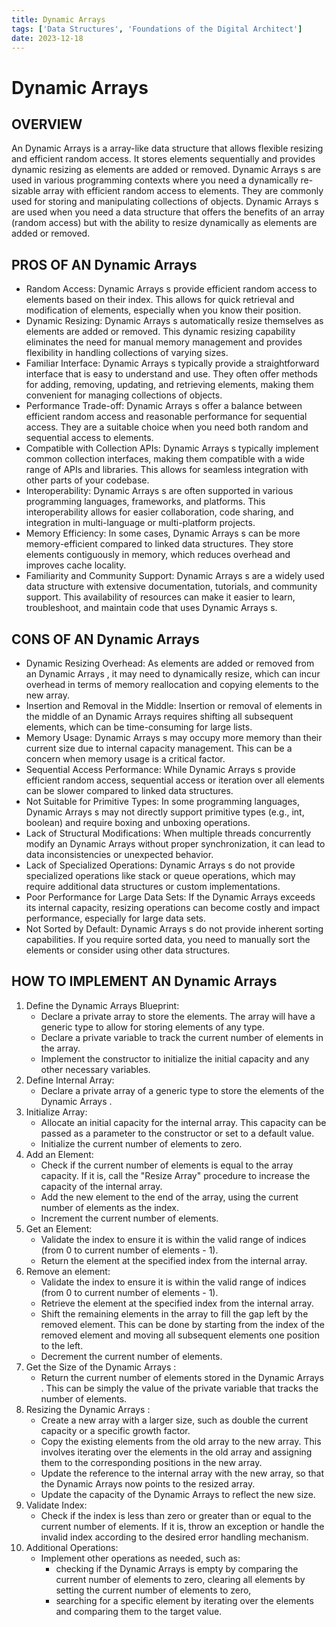 ```yaml
---
title: Dynamic Arrays
tags: ['Data Structures', 'Foundations of the Digital Architect']
date: 2023-12-18
---
```

# Dynamic Arrays

## OVERVIEW

An Dynamic Arrays  is a array-like data structure that allows flexible resizing and efficient random access. It stores elements sequentially and provides dynamic resizing as elements are added or removed. Dynamic Arrays s are used in various programming contexts where you need a dynamically re-sizable array with efficient random access to elements. They are commonly used for storing and manipulating collections of objects. Dynamic Arrays s are used when you need a data structure that offers the benefits of an array (random access) but with the ability to resize dynamically as elements are added or removed.

## PROS OF AN Dynamic Arrays 

- Random Access: Dynamic Arrays s provide efficient random access to elements based on their index. This allows for quick retrieval and modification of elements, especially when you know their position.
- Dynamic Resizing: Dynamic Arrays s automatically resize themselves as elements are added or removed. This dynamic resizing capability eliminates the need for manual memory management and provides flexibility in handling collections of varying sizes.
- Familiar Interface: Dynamic Arrays s typically provide a straightforward interface that is easy to understand and use. They often offer methods for adding, removing, updating, and retrieving elements, making them convenient for managing collections of objects.
- Performance Trade-off: Dynamic Arrays s offer a balance between efficient random access and reasonable performance for sequential access. They are a suitable choice when you need both random and sequential access to elements.
- Compatible with Collection APIs: Dynamic Arrays s typically implement common collection interfaces, making them compatible with a wide range of APIs and libraries. This allows for seamless integration with other parts of your codebase.
- Interoperability: Dynamic Arrays s are often supported in various programming languages, frameworks, and platforms. This interoperability allows for easier collaboration, code sharing, and integration in multi-language or multi-platform projects.
- Memory Efficiency: In some cases, Dynamic Arrays s can be more memory-efficient compared to linked data structures. They store elements contiguously in memory, which reduces overhead and improves cache locality.
- Familiarity and Community Support: Dynamic Arrays s are a widely used data structure with extensive documentation, tutorials, and community support. This availability of resources can make it easier to learn, troubleshoot, and maintain code that uses Dynamic Arrays s.  

## CONS OF AN Dynamic Arrays 

- Dynamic Resizing Overhead: As elements are added or removed from an Dynamic Arrays , it may need to dynamically resize, which can incur overhead in terms of memory reallocation and copying elements to the new array.
- Insertion and Removal in the Middle: Insertion or removal of elements in the middle of an Dynamic Arrays  requires shifting all subsequent elements, which can be time-consuming for large lists.
- Memory Usage: Dynamic Arrays s may occupy more memory than their current size due to internal capacity management. This can be a concern when memory usage is a critical factor.
- Sequential Access Performance: While Dynamic Arrays s provide efficient random access, sequential access or iteration over all elements can be slower compared to linked data structures.
- Not Suitable for Primitive Types: In some programming languages, Dynamic Arrays s may not directly support primitive types (e.g., int, boolean) and require boxing and unboxing operations.
- Lack of Structural Modifications: When multiple threads concurrently modify an Dynamic Arrays  without proper synchronization, it can lead to data inconsistencies or unexpected behavior.
- Lack of Specialized Operations: Dynamic Arrays s do not provide specialized operations like stack or queue operations, which may require additional data structures or custom implementations.
- Poor Performance for Large Data Sets: If the Dynamic Arrays  exceeds its internal capacity, resizing operations can become costly and impact performance, especially for large data sets.
- Not Sorted by Default: Dynamic Arrays s do not provide inherent sorting capabilities. If you require sorted data, you need to manually sort the elements or consider using other data structures.

## HOW TO IMPLEMENT AN Dynamic Arrays

1. Define the Dynamic Arrays  Blueprint: 
	- Declare a private array to store the elements. The array will have a generic type to allow for storing elements of any type.
	- Declare a private variable to track the current number of elements in the array. 
	- Implement the constructor to initialize the initial capacity and any other necessary variables.
2. Define Internal Array: 
	- Declare a private array of a generic type to store the elements of the Dynamic Arrays .
3. Initialize Array: 
	- Allocate an initial capacity for the internal array. This capacity can be passed as a parameter to the constructor or set to a default value. 
	- Initialize the current number of elements to zero.
4. Add an Element: 
	- Check if the current number of elements is equal to the array capacity. If it is, call the "Resize Array" procedure to increase the capacity of the internal array. 
	- Add the new element to the end of the array, using the current number of elements as the index. 
	- Increment the current number of elements.
5. Get an Element: 
	- Validate the index to ensure it is within the valid range of indices (from 0 to current number of elements - 1). 
	- Return the element at the specified index from the internal array.
6. Remove an element: 
	- Validate the index to ensure it is within the valid range of indices (from 0 to current number of elements - 1). 
	- Retrieve the element at the specified index from the internal array. 
	- Shift the remaining elements in the array to fill the gap left by the removed element. This can be done by starting from the index of the removed element and moving all subsequent elements one position to the left. 
	- Decrement the current number of elements.
7. Get the Size of the Dynamic Arrays : 
	- Return the current number of elements stored in the Dynamic Arrays . This can be simply the value of the private variable that tracks the number of elements.
8. Resizing the Dynamic Arrays : 
	- Create a new array with a larger size, such as double the current capacity or a specific growth factor. 
	- Copy the existing elements from the old array to the new array. This involves iterating over the elements in the old array and assigning them to the corresponding positions in the new array. 
	- Update the reference to the internal array with the new array, so that the Dynamic Arrays  now points to the resized array. 
	- Update the capacity of the Dynamic Arrays  to reflect the new size.
9. Validate Index:
	- Check if the index is less than zero or greater than or equal to the current number of elements. If it is, throw an exception or handle the invalid index according to the desired error handling mechanism.
10. Additional Operations: 
	- Implement other operations as needed, such as: 
		- checking if the Dynamic Arrays  is empty by comparing the current number of elements to zero, clearing all elements by setting the current number of elements to zero, 
		- searching for a specific element by iterating over the elements and comparing them to the target value.

